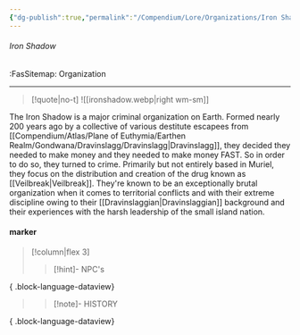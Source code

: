 ```yaml
---
{"dg-publish":true,"permalink":"/Compendium/Lore/Organizations/Iron Shadow/","tags":["villain Sinner-Affiliation domain:Drugs"]}
---
```



###### Iron Shadow
<span class="sub2">:FasSitemap: Organization</span>
___

> [!quote|no-t]
>![[ironshadow.webp\|right wm-sm]]

The Iron Shadow is a major criminal organization on Earth. Formed nearly 200 years ago by a collective of various destitute escapees from [[Compendium/Atlas/Plane of Euthymia/Earthen Realm/Gondwana/Dravinslagg/Dravinslagg\|Dravinslagg]], they decided they needed to make money and they needed to make money FAST. So in order to do so, they turned to crime. Primarily but not entirely based in Muriel, they focus on the distribution and creation of the drug known as [[Veilbreak\|Veilbreak]]. They're known to be an exceptionally brutal organization when it comes to territorial conflicts and with their extreme discipline owing to their [[Dravinslaggian\|Dravinslaggian]] background and their experiences with the harsh leadership of the small island nation. 
#### marker
> [!column|flex 3]
>>[!hint]- NPC's

{ .block-language-dataview}
>>[!note]- HISTORY

{ .block-language-dataview}